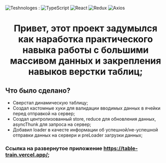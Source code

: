 ![Teshnologes](https://img.shields.io/badge/Technologes-blue) :
![TypeScript](https://img.shields.io/badge/TypeSctipt-3178C6?style=flat-square&logo=TS)
![React](https://img.shields.io/badge/React-black?style=flat-square&logo=react)
![Redux](https://img.shields.io/badge/Redux-7a0661?style=flat-square&logo=redux)
![Axios](https://img.shields.io/badge/Axios/Fetch-black?style=flat-square&logo=axios)

<div align="center">
  
# Привет, этот проект задумылся как наработка практического навыка работы с большими массивом данных и закрепления навыков верстки таблиц;
  
</div>

## Что было сделано?
- Сверстал динамическую таблицу;
- Создал кастомные хуки для валидации вводимых данных в ячейки перед отправкой на сервер;
- Создал центролизованный store, reduce для обновления данных, asyncThunk для запроса на сервер;
- Добавил loader в качесте информации об  успешной/не-успешной отправки данных на сервери и preLoader загрузки данных;

###  Ссылка на развернутое приложение https://table-train.vercel.app/;


